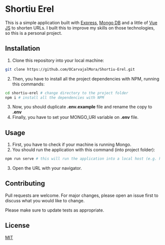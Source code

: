 # Shortiu Erel

This is a simple application built with [Express](https://expressjs.com/), [Mongo DB](https://www.mongodb.com/products/compass) and a little of [Vue JS](https://vuejs.org/) to shorten URLs. I built this to improve my skills on those technologies, so this is a personal project.

## Installation

1) Clone this repository into your local machine:

```bash
git clone https://github.com/OCarvajalMora/Shortiu-Erel.git
```

2) Then, you have to install all the project dependencies with NPM, running this commands:
```bash
cd shortiu-erel # change directory to the project folder
npm i # install all the dependencies with NPM
```

3) Now, you should duplicate **.env.example** file and rename the copy to **.env**
4) Finally, you have to set your MONGO_URI variable on **.env** file.


## Usage

1. First, you have to check if your machine is running Mongo.
2. You should run the application with this command (into project folder):

```bash
npm run serve # this will run the application into a local host (e.g. http://localhost:3000)
```
3. Open the URL with your navigator.

## Contributing
Pull requests are welcome. For major changes, please open an issue first to discuss what you would like to change.

Please make sure to update tests as appropriate.

## License
[MIT](https://choosealicense.com/licenses/mit/)
